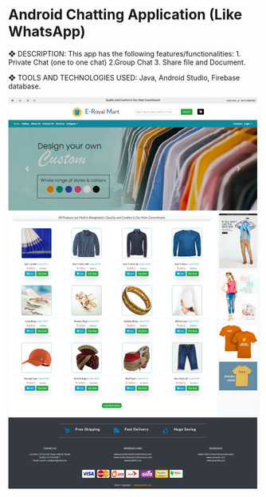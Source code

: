 # Android Chatting Application (Like WhatsApp)

❖ DESCRIPTION: This app has the following features/functionalities: 1. Private Chat (one to one
chat) 2.Group Chat 3. Share file and Document.

❖ TOOLS AND TECHNOLOGIES USED: Java, Android Studio, Firebase database.

<img src="https://github.com/iambashir/E-Commerce-E-Royal-Mart/blob/main/Screenshot/01_General_user_home.png" >
